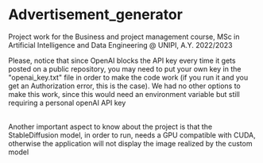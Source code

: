 # Advertisement_generator
Project work for the Business and project management course, MSc in Artificial Intelligence and Data Engineering @ UNIPI, A.Y. 2022/2023 

Please, notice that since OpenAI blocks the API key every time it gets posted on a public repository, you may need to put your own key in the "openai_key.txt" file in order 
to make the code work (if you run it and you get an Authorization error, this is the case). We had no other options to make this work, since this would need an environment variable but still requiring a personal openAI API key<br><br>

Another important aspect to know about the project is that the StableDiffusion model, in order to run, needs a GPU compatible with CUDA, otherwise the application will not
display the image realized by the custom model

